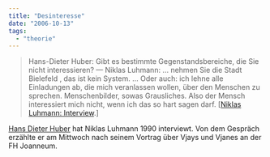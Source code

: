```yaml
---
title: "Desinteresse"
date: "2006-10-13"
tags: 
  - "theorie"
---
```


  

> Hans-Dieter Huber: Gibt es bestimmte Gegenstandsbereiche, die Sie nicht interessieren? — Niklas Luhmann: ... nehmen Sie die Stadt Bielefeld , das ist kein System. ... Oder auch: ich lehne alle Einladungen ab, die mich veranlassen wollen, über den Menschen zu sprechen. Menschenbilder, sowas Grausliches. Also der Mensch interessiert mich nicht, wenn ich das so hart sagen darf. \[[Niklas Luhmann: Interview](http://www.hgb-leipzig.de/ARTNINE/huber/aufsaetze/luhmann.html "Niklas Luhmann: Interview").\]

[Hans Dieter Huber](http://www.abk-stuttgart.de/kg/personen/huber.html) hat Niklas Luhmann 1990 interviewt. Von dem Gespräch erzählte er am Mittwoch nach seinem Vortrag über Vjays und Vjanes an der FH Joanneum.
